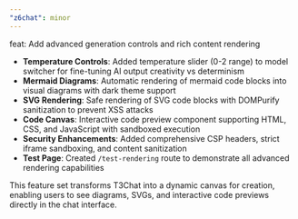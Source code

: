 ```yaml
---
"z6chat": minor
---
```


feat: Add advanced generation controls and rich content rendering

- **Temperature Controls**: Added temperature slider (0-2 range) to model switcher for fine-tuning AI output creativity vs determinism
- **Mermaid Diagrams**: Automatic rendering of mermaid code blocks into visual diagrams with dark theme support
- **SVG Rendering**: Safe rendering of SVG code blocks with DOMPurify sanitization to prevent XSS attacks
- **Code Canvas**: Interactive code preview component supporting HTML, CSS, and JavaScript with sandboxed execution
- **Security Enhancements**: Added comprehensive CSP headers, strict iframe sandboxing, and content sanitization
- **Test Page**: Created `/test-rendering` route to demonstrate all advanced rendering capabilities

This feature set transforms T3Chat into a dynamic canvas for creation, enabling users to see diagrams, SVGs, and interactive code previews directly in the chat interface.